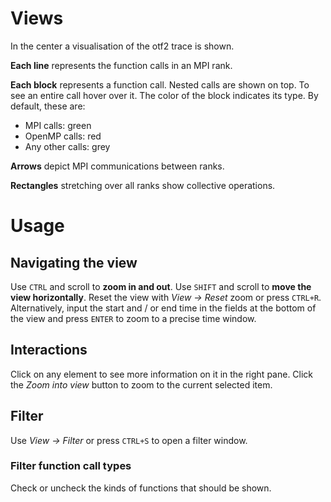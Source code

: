 # Views

In the center a visualisation of the otf2 trace is shown.

**Each line** represents the function calls in an MPI rank.

**Each block** represents a function call. Nested calls are shown on top. To see an entire call hover over it. The color of the block indicates its type. By default, these are:
- MPI calls: green
- OpenMP calls: red
- Any other calls: grey

**Arrows** depict MPI communications between ranks.

**Rectangles** stretching over all ranks show collective operations.  


# Usage

## Navigating the view

Use `CTRL` and scroll to **zoom in and out**. Use `SHIFT` and scroll to **move the view horizontally**. Reset the view with *View -> Reset* zoom or press `CTRL+R`. Alternatively, input the start and / or end time in the fields at the bottom of the view and press `ENTER` to zoom to a precise time window.

## Interactions

Click on any element to see more information on it in the right pane. Click the *Zoom into view* button to zoom to the current selected item.

## Filter

Use *View -> Filter* or press `CTRL+S` to open a filter window.

### Filter function call types

Check or uncheck the kinds of functions that should be shown.



